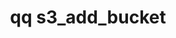 ---
category: s3
command: s3_add_bucket
keywords: qq, qq_cli, s3_add_bucket
optional_options:
- alternate: []
  help: The name of the bucket to be created
  name: --name
  required: true
- alternate: []
  help: The absolute path to be used as the root of the bucket. The user must have
    permissions to read the directory.
  name: --fs-path
  required: false
- alternate: []
  help: Creates the bucket root if it does not exist. The user must have permission
    to create the directory.
  name: --create-fs-path
  required: false
permalink: /qq-cli-command-guide/s3/s3_add_bucket.html
positional_options: []
sidebar: qq_cli_command_reference_sidebar
summary: This section explains how to use the <code>qq s3_add_bucket</code> command.
synopsis: Create an S3 bucket
title: qq s3_add_bucket
usage: qq s3_add_bucket [-h] --name NAME [--fs-path FS_PATH] [--create-fs-path]

---